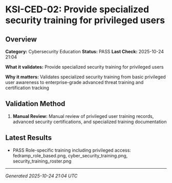 # KSI-CED-02: Provide specialized security training for privileged users

## Overview

**Category:** Cybersecurity Education
**Status:** PASS
**Last Check:** 2025-10-24 21:04

**What it validates:** Provide specialized security training for privileged users

**Why it matters:** Validates specialized security training from basic privileged user awareness to enterprise-grade advanced threat training and certification tracking

## Validation Method

1. **Manual Review:** Manual review of privileged user training records, advanced security certifications, and specialized training documentation

## Latest Results

- PASS Role-specific training including privileged access: fedramp_role_based.png, cyber_security_training.png, security_training_roster.png

---
*Generated 2025-10-24 21:04 UTC*